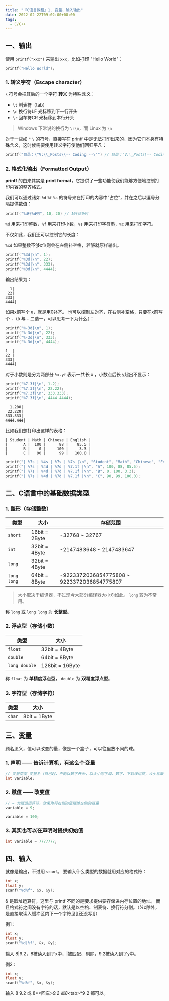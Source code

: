 ```yaml
---
title: "『C语言教程』1. 变量、输入输出"
date: 2022-02-22T09:02:00+08:00
tags:
  - C/C++
---
```


## 一、输出
使用 `printf("xxx")` 来输出 `xxx`，比如打印 "Hello World"：
```c
printf("Hello World");
```

### 1. 转义字符（Escape character）
`\` 符号会把其后的一个字符 **转义** 为特殊含义：
- `\t` 制表符（tab）
- `\n` 换行符LF 光标移到下一行开头
- `\r` 回车符CR 光标移到本行开头
> Windows 下常说的换行为 `\r\n`，而 Linux 为 `\n`

对于一些如 `"` `\` 的符号，直接写在 printf 中是无法打印出来的，因为它们本身有特殊含义，这时候需要使用转义字符使他们回归平凡：
```c
printf("目录：\"V:\\_Posts\\-- Coding --\"") // 目录："V:\_Posts\-- Coding --"
```
### 2. 格式化输出（Formatted Output）
**printf** 的由来其实是 **print format**，它提供了一些功能使我们能够方便地控制打印内容的整齐格式。

我们可以通过诸如 `%d` `%f` `%s` 的符号来在打印的内容中“占位”，并在之后以逗号分隔提供数值：
```c
printf("%d行%d列", 10, 20) // 10行20列
```

`%d` 用来打印整数，`%f` 用来打印小数，`%s` 用来打印字符串，`%c` 用来打印字符。

不仅如此，我们还可以控制它的长度：

`%xd` 如果整数不够x位则会在左侧补空格，若够就原样输出。

```c
printf("%3d|\n", 1);
printf("%3d|\n", 22);
printf("%3d|\n", 333);
printf("%3d|\n", 4444);
```

输出结果为：

```
  1|
 22|
333|
4444|
```

如果x前写个 `0`，就是用0补齐。
也可以控制左对齐，在右侧补空格，只要在x前写个 `-`（`0` 与 `-` 二选一，可以思考一下为什么）：

```c
printf("%-3d|\n", 1);
printf("%-3d|\n", 22);
printf("%-3d|\n", 333);
printf("%-3d|\n", 4444);
```

```
1  |
22 |
333|
4444|
```


对于小数则是分为两部分 `%x.yf` 表示一共长 x ，小数点后长 y超出不显示：

```c
printf("%7.3f|\n", 1.2);
printf("%7.3f|\n", 22.22);
printf("%7.3f|\n", 333.333);
printf("%7.3f|\n", 4444.4444);
```

```
  1.200|
 22.220|
333.333|
4444.444|
```

比如我们想打印出这样的表格：

```
| Student | Math | Chinese | English |
|       A |  100 |      88 |    85.5 |
|       B |    0 |     100 |     3.3 |
|       C |   90 |      99 |   100.0 |
```


```c
printf("| %7s | %4s | %7s | %7s |\n", "Student", "Math", "Chinese", "English");
printf("| %7s | %4d | %7d | %7.1f |\n", "A", 100, 88, 85.5);
printf("| %7s | %4d | %7d | %7.1f |\n", "B", 0, 100, 3.3);
printf("| %7s | %4d | %7d | %7.1f |\n", "C", 90, 99, 100.0);
```

## 二、C语言中的基础数据类型
### 1. 整形（存储整数）
| 类型        | 大小          | 存储范围                                   |
| ----------- | ------------- | ------------------------------------------ |
| `short`     | 16bit = 2Byte | -32768 ~ 32767                             |
| `int`       | 32bit = 4Byte | -2147483648 ~ 2147483647                   |
| `long`      | 32bit = 4Byte |                                            |
| `long long` | 64bit = 8Byte | -9223372036854775808 ~ 9223372036854775807 |

> 大小取决于编译器，不过现今大部分编译器大小均如此。
> `long` 较为不常用。

称 `long` 或 `long long` 为 **长整型**。

### 2. 浮点型（存储小数）
| 类型          | 大小            |
| ------------- | --------------- |
| `float`       | 32bit = 4Byte   |
| `double`      | 64bit = 8Byte   |
| `long double` | 128bit = 16Byte |

称 `float` 为 **单精度浮点型**， `double` 为 **双精度浮点型**。

### 3. 字符型（存储字符）
| 类型   | 大小         |
| ------ | ------------ |
| `char` | 8bit = 1Byte |

## 三、变量
顾名思义，值可以改变的量，像是一个盒子，可以往里放不同的球。

### 1. 声明 —— 告诉计算机，有这么个变量
```c
// 变量类型 变量名（自己起，不能以数字开头，以大小写字母、数字、下划线组成，大小写敏感）
int variable;
```

### 2. 赋值 —— 改变值
```c
// = 为赋值运算符，效果为将右侧的值赋给左侧的变量
variable = 9;

variable = 100;
```

### 3. 其实也可以在声明时提供初始值
```c
int variable = 7777777;
```

## 四、输入
 就像是输出，不过用 `scanf`。
 要输入什么类型的数据就用对应的格式符：

 ```c
int x;
float y;
scanf("%d%f", &x, &y); 
 ```
 & 是取址运算符，这里与 printf 不同的是要求提供要存储进内存位置的地址。
 而且格式符之间没有字符的话，默认是以空格、制表符、换行符分割。（%c除外，是直接取读入缓冲区内下一个字符见[[还没写]]）

例1：

```c
int x;
float y;
scanf("%d|%f", &x, &y);
```

输入 8|9.2，8被读入到了x中，|被匹配、剔除，9.2被读入到了y中。

例2：

```c
int x;
float y;
scanf("%d%f", &x, &y);
```

输入 8 9.2 或 8*<回车>*9.2 或8*\<tab\>*9.2 都可以。